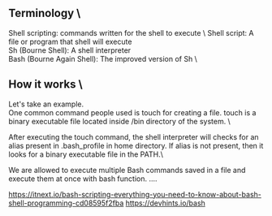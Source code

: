 ## Terminology \
Shell scripting: commands written for the shell to execute \ 
Shell script: A file or program that shell will execute \
Sh (Bourne Shell): A shell interpreter \
Bash (Bourne Again Shell): The improved version of Sh \

## How it works \
Let's take an example. \
One common command people used is touch for creating a file. touch is a binary executable file located inside /bin directory of the system. \

After executing the touch command, the shell interpreter will checks for an alias present in .bash_profile in home directory. If alias is not present, then it looks for a binary executable file in the PATH.\

We are allowed to execute multiple Bash commands saved in a file and execute them at once with bash function.
....






https://itnext.io/bash-scripting-everything-you-need-to-know-about-bash-shell-programming-cd08595f2fba
https://devhints.io/bash
